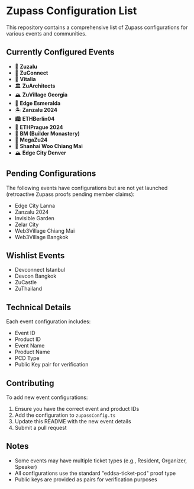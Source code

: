 # Zupass Configuration List

This repository contains a comprehensive list of Zupass configurations for various events and communities.

## Currently Configured Events

- 🏰 **Zuzalu**
- 🔗 **ZuConnect**
- 🌱 **Vitalia**
- 🏛️ **ZuArchitects**
- 🏔️ **ZuVillage Georgia**
- 🌅 **Edge Esmeralda**
- 🏝️ **Zanzalu 2024**
- 🏙️ **ETHBerlin04**
- 🏰 **ETHPrague 2024**
- 🏯 **BM (Builder Monastery)**
- 🌟 **MegaZu24**
- 🏮 **Shanhai Woo Chiang Mai**
- 🏔️ **Edge City Denver**

## Pending Configurations

The following events have configurations but are not yet launched (retroactive Zupass proofs pending member claims):
- Edge City Lanna
- Zanzalu 2024
- Invisible Garden
- Zelar City
- Web3Village Chiang Mai
- Web3Village Bangkok

## Wishlist Events

- Devconnect Istanbul
- Devcon Bangkok
- ZuCastle
- ZuThailand

## Technical Details

Each event configuration includes:
- Event ID
- Product ID
- Event Name
- Product Name
- PCD Type
- Public Key pair for verification

## Contributing

To add new event configurations:
1. Ensure you have the correct event and product IDs
2. Add the configuration to `zupassConfig.ts`
3. Update this README with the new event details
4. Submit a pull request

## Notes

- Some events may have multiple ticket types (e.g., Resident, Organizer, Speaker)
- All configurations use the standard "eddsa-ticket-pcd" proof type
- Public keys are provided as pairs for verification purposes